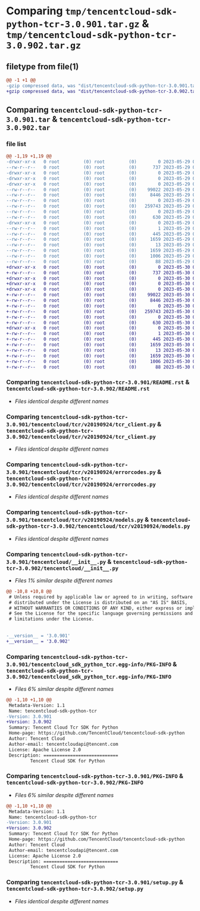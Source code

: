 # Comparing `tmp/tencentcloud-sdk-python-tcr-3.0.901.tar.gz` & `tmp/tencentcloud-sdk-python-tcr-3.0.902.tar.gz`

## filetype from file(1)

```diff
@@ -1 +1 @@
-gzip compressed data, was "dist/tencentcloud-sdk-python-tcr-3.0.901.tar", last modified: Mon May 29 02:37:37 2023, max compression
+gzip compressed data, was "dist/tencentcloud-sdk-python-tcr-3.0.902.tar", last modified: Tue May 30 00:33:21 2023, max compression
```

## Comparing `tencentcloud-sdk-python-tcr-3.0.901.tar` & `tencentcloud-sdk-python-tcr-3.0.902.tar`

### file list

```diff
@@ -1,19 +1,19 @@
-drwxr-xr-x   0 root         (0) root         (0)        0 2023-05-29 02:37:37.000000 tencentcloud-sdk-python-tcr-3.0.901/
--rw-r--r--   0 root         (0) root         (0)      737 2023-05-29 02:37:37.000000 tencentcloud-sdk-python-tcr-3.0.901/README.rst
-drwxr-xr-x   0 root         (0) root         (0)        0 2023-05-29 02:37:37.000000 tencentcloud-sdk-python-tcr-3.0.901/tencentcloud/
-drwxr-xr-x   0 root         (0) root         (0)        0 2023-05-29 02:37:37.000000 tencentcloud-sdk-python-tcr-3.0.901/tencentcloud/tcr/
-drwxr-xr-x   0 root         (0) root         (0)        0 2023-05-29 02:37:37.000000 tencentcloud-sdk-python-tcr-3.0.901/tencentcloud/tcr/v20190924/
--rw-r--r--   0 root         (0) root         (0)    99022 2023-05-29 02:37:37.000000 tencentcloud-sdk-python-tcr-3.0.901/tencentcloud/tcr/v20190924/tcr_client.py
--rw-r--r--   0 root         (0) root         (0)     8446 2023-05-29 02:37:37.000000 tencentcloud-sdk-python-tcr-3.0.901/tencentcloud/tcr/v20190924/errorcodes.py
--rw-r--r--   0 root         (0) root         (0)        0 2023-05-29 02:37:37.000000 tencentcloud-sdk-python-tcr-3.0.901/tencentcloud/tcr/v20190924/__init__.py
--rw-r--r--   0 root         (0) root         (0)   259743 2023-05-29 02:37:37.000000 tencentcloud-sdk-python-tcr-3.0.901/tencentcloud/tcr/v20190924/models.py
--rw-r--r--   0 root         (0) root         (0)        0 2023-05-29 02:37:37.000000 tencentcloud-sdk-python-tcr-3.0.901/tencentcloud/tcr/__init__.py
--rw-r--r--   0 root         (0) root         (0)      630 2023-05-29 02:37:37.000000 tencentcloud-sdk-python-tcr-3.0.901/tencentcloud/__init__.py
-drwxr-xr-x   0 root         (0) root         (0)        0 2023-05-29 02:37:37.000000 tencentcloud-sdk-python-tcr-3.0.901/tencentcloud_sdk_python_tcr.egg-info/
--rw-r--r--   0 root         (0) root         (0)        1 2023-05-29 02:37:37.000000 tencentcloud-sdk-python-tcr-3.0.901/tencentcloud_sdk_python_tcr.egg-info/dependency_links.txt
--rw-r--r--   0 root         (0) root         (0)      445 2023-05-29 02:37:37.000000 tencentcloud-sdk-python-tcr-3.0.901/tencentcloud_sdk_python_tcr.egg-info/SOURCES.txt
--rw-r--r--   0 root         (0) root         (0)     1659 2023-05-29 02:37:37.000000 tencentcloud-sdk-python-tcr-3.0.901/tencentcloud_sdk_python_tcr.egg-info/PKG-INFO
--rw-r--r--   0 root         (0) root         (0)       13 2023-05-29 02:37:37.000000 tencentcloud-sdk-python-tcr-3.0.901/tencentcloud_sdk_python_tcr.egg-info/top_level.txt
--rw-r--r--   0 root         (0) root         (0)     1659 2023-05-29 02:37:37.000000 tencentcloud-sdk-python-tcr-3.0.901/PKG-INFO
--rw-r--r--   0 root         (0) root         (0)     1006 2023-05-29 02:37:37.000000 tencentcloud-sdk-python-tcr-3.0.901/setup.py
--rw-r--r--   0 root         (0) root         (0)       88 2023-05-29 02:37:37.000000 tencentcloud-sdk-python-tcr-3.0.901/setup.cfg
+drwxr-xr-x   0 root         (0) root         (0)        0 2023-05-30 00:33:21.000000 tencentcloud-sdk-python-tcr-3.0.902/
+-rw-r--r--   0 root         (0) root         (0)      737 2023-05-30 00:33:21.000000 tencentcloud-sdk-python-tcr-3.0.902/README.rst
+drwxr-xr-x   0 root         (0) root         (0)        0 2023-05-30 00:33:21.000000 tencentcloud-sdk-python-tcr-3.0.902/tencentcloud/
+drwxr-xr-x   0 root         (0) root         (0)        0 2023-05-30 00:33:21.000000 tencentcloud-sdk-python-tcr-3.0.902/tencentcloud/tcr/
+drwxr-xr-x   0 root         (0) root         (0)        0 2023-05-30 00:33:21.000000 tencentcloud-sdk-python-tcr-3.0.902/tencentcloud/tcr/v20190924/
+-rw-r--r--   0 root         (0) root         (0)    99022 2023-05-30 00:33:21.000000 tencentcloud-sdk-python-tcr-3.0.902/tencentcloud/tcr/v20190924/tcr_client.py
+-rw-r--r--   0 root         (0) root         (0)     8446 2023-05-30 00:33:21.000000 tencentcloud-sdk-python-tcr-3.0.902/tencentcloud/tcr/v20190924/errorcodes.py
+-rw-r--r--   0 root         (0) root         (0)        0 2023-05-30 00:33:21.000000 tencentcloud-sdk-python-tcr-3.0.902/tencentcloud/tcr/v20190924/__init__.py
+-rw-r--r--   0 root         (0) root         (0)   259743 2023-05-30 00:33:21.000000 tencentcloud-sdk-python-tcr-3.0.902/tencentcloud/tcr/v20190924/models.py
+-rw-r--r--   0 root         (0) root         (0)        0 2023-05-30 00:33:21.000000 tencentcloud-sdk-python-tcr-3.0.902/tencentcloud/tcr/__init__.py
+-rw-r--r--   0 root         (0) root         (0)      630 2023-05-30 00:33:21.000000 tencentcloud-sdk-python-tcr-3.0.902/tencentcloud/__init__.py
+drwxr-xr-x   0 root         (0) root         (0)        0 2023-05-30 00:33:21.000000 tencentcloud-sdk-python-tcr-3.0.902/tencentcloud_sdk_python_tcr.egg-info/
+-rw-r--r--   0 root         (0) root         (0)        1 2023-05-30 00:33:21.000000 tencentcloud-sdk-python-tcr-3.0.902/tencentcloud_sdk_python_tcr.egg-info/dependency_links.txt
+-rw-r--r--   0 root         (0) root         (0)      445 2023-05-30 00:33:21.000000 tencentcloud-sdk-python-tcr-3.0.902/tencentcloud_sdk_python_tcr.egg-info/SOURCES.txt
+-rw-r--r--   0 root         (0) root         (0)     1659 2023-05-30 00:33:21.000000 tencentcloud-sdk-python-tcr-3.0.902/tencentcloud_sdk_python_tcr.egg-info/PKG-INFO
+-rw-r--r--   0 root         (0) root         (0)       13 2023-05-30 00:33:21.000000 tencentcloud-sdk-python-tcr-3.0.902/tencentcloud_sdk_python_tcr.egg-info/top_level.txt
+-rw-r--r--   0 root         (0) root         (0)     1659 2023-05-30 00:33:21.000000 tencentcloud-sdk-python-tcr-3.0.902/PKG-INFO
+-rw-r--r--   0 root         (0) root         (0)     1006 2023-05-30 00:33:21.000000 tencentcloud-sdk-python-tcr-3.0.902/setup.py
+-rw-r--r--   0 root         (0) root         (0)       88 2023-05-30 00:33:21.000000 tencentcloud-sdk-python-tcr-3.0.902/setup.cfg
```

### Comparing `tencentcloud-sdk-python-tcr-3.0.901/README.rst` & `tencentcloud-sdk-python-tcr-3.0.902/README.rst`

 * *Files identical despite different names*

### Comparing `tencentcloud-sdk-python-tcr-3.0.901/tencentcloud/tcr/v20190924/tcr_client.py` & `tencentcloud-sdk-python-tcr-3.0.902/tencentcloud/tcr/v20190924/tcr_client.py`

 * *Files identical despite different names*

### Comparing `tencentcloud-sdk-python-tcr-3.0.901/tencentcloud/tcr/v20190924/errorcodes.py` & `tencentcloud-sdk-python-tcr-3.0.902/tencentcloud/tcr/v20190924/errorcodes.py`

 * *Files identical despite different names*

### Comparing `tencentcloud-sdk-python-tcr-3.0.901/tencentcloud/tcr/v20190924/models.py` & `tencentcloud-sdk-python-tcr-3.0.902/tencentcloud/tcr/v20190924/models.py`

 * *Files identical despite different names*

### Comparing `tencentcloud-sdk-python-tcr-3.0.901/tencentcloud/__init__.py` & `tencentcloud-sdk-python-tcr-3.0.902/tencentcloud/__init__.py`

 * *Files 1% similar despite different names*

```diff
@@ -10,8 +10,8 @@
 # Unless required by applicable law or agreed to in writing, software
 # distributed under the License is distributed on an "AS IS" BASIS,
 # WITHOUT WARRANTIES OR CONDITIONS OF ANY KIND, either express or implied.
 # See the License for the specific language governing permissions and
 # limitations under the License.
 
 
-__version__ = '3.0.901'
+__version__ = '3.0.902'
```

### Comparing `tencentcloud-sdk-python-tcr-3.0.901/tencentcloud_sdk_python_tcr.egg-info/PKG-INFO` & `tencentcloud-sdk-python-tcr-3.0.902/tencentcloud_sdk_python_tcr.egg-info/PKG-INFO`

 * *Files 6% similar despite different names*

```diff
@@ -1,10 +1,10 @@
 Metadata-Version: 1.1
 Name: tencentcloud-sdk-python-tcr
-Version: 3.0.901
+Version: 3.0.902
 Summary: Tencent Cloud Tcr SDK for Python
 Home-page: https://github.com/TencentCloud/tencentcloud-sdk-python
 Author: Tencent Cloud
 Author-email: tencentcloudapi@tencent.com
 License: Apache License 2.0
 Description: ============================
         Tencent Cloud SDK for Python
```

### Comparing `tencentcloud-sdk-python-tcr-3.0.901/PKG-INFO` & `tencentcloud-sdk-python-tcr-3.0.902/PKG-INFO`

 * *Files 6% similar despite different names*

```diff
@@ -1,10 +1,10 @@
 Metadata-Version: 1.1
 Name: tencentcloud-sdk-python-tcr
-Version: 3.0.901
+Version: 3.0.902
 Summary: Tencent Cloud Tcr SDK for Python
 Home-page: https://github.com/TencentCloud/tencentcloud-sdk-python
 Author: Tencent Cloud
 Author-email: tencentcloudapi@tencent.com
 License: Apache License 2.0
 Description: ============================
         Tencent Cloud SDK for Python
```

### Comparing `tencentcloud-sdk-python-tcr-3.0.901/setup.py` & `tencentcloud-sdk-python-tcr-3.0.902/setup.py`

 * *Files identical despite different names*

